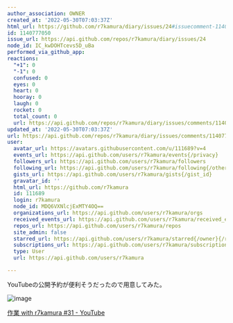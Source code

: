 ```yaml
---
author_association: OWNER
created_at: '2022-05-30T07:03:37Z'
html_url: https://github.com/r7kamura/diary/issues/24#issuecomment-1140777050
id: 1140777050
issue_url: https://api.github.com/repos/r7kamura/diary/issues/24
node_id: IC_kwDOHTcevs5D_uBa
performed_via_github_app: 
reactions:
  "+1": 0
  "-1": 0
  confused: 0
  eyes: 0
  heart: 0
  hooray: 0
  laugh: 0
  rocket: 0
  total_count: 0
  url: https://api.github.com/repos/r7kamura/diary/issues/comments/1140777050/reactions
updated_at: '2022-05-30T07:03:37Z'
url: https://api.github.com/repos/r7kamura/diary/issues/comments/1140777050
user:
  avatar_url: https://avatars.githubusercontent.com/u/111689?v=4
  events_url: https://api.github.com/users/r7kamura/events{/privacy}
  followers_url: https://api.github.com/users/r7kamura/followers
  following_url: https://api.github.com/users/r7kamura/following{/other_user}
  gists_url: https://api.github.com/users/r7kamura/gists{/gist_id}
  gravatar_id: ''
  html_url: https://github.com/r7kamura
  id: 111689
  login: r7kamura
  node_id: MDQ6VXNlcjExMTY4OQ==
  organizations_url: https://api.github.com/users/r7kamura/orgs
  received_events_url: https://api.github.com/users/r7kamura/received_events
  repos_url: https://api.github.com/users/r7kamura/repos
  site_admin: false
  starred_url: https://api.github.com/users/r7kamura/starred{/owner}{/repo}
  subscriptions_url: https://api.github.com/users/r7kamura/subscriptions
  type: User
  url: https://api.github.com/users/r7kamura

---
```

YouTubeの公開予約が便利そうだったので用意してみた。

![image](https://user-images.githubusercontent.com/111689/170935625-296c001c-b6ae-4c20-8859-d0a7f32f172a.png)

[作業 with r7kamura #31 - YouTube](https://www.youtube.com/watch?v=MB2Mfv_WHZI&ab_channel=r7kamura)